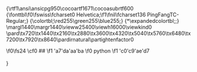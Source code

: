 {\rtf1\ansi\ansicpg950\cocoartf1671\cocoasubrtf600
{\fonttbl\f0\fswiss\fcharset0 Helvetica;\f1\fnil\fcharset136 PingFangTC-Regular;}
{\colortbl;\red255\green255\blue255;}
{\*\expandedcolortbl;;}
\margl1440\margr1440\vieww25400\viewh16000\viewkind0
\pard\tx720\tx1440\tx2160\tx2880\tx3600\tx4320\tx5040\tx5760\tx6480\tx7200\tx7920\tx8640\pardirnatural\partightenfactor0

\f0\fs24 \cf0 ## 
\f1 \'a7\'da\'aa\'ba
\f0 python
\f1 \'c0\'c9\'ae\'d7\
\
}